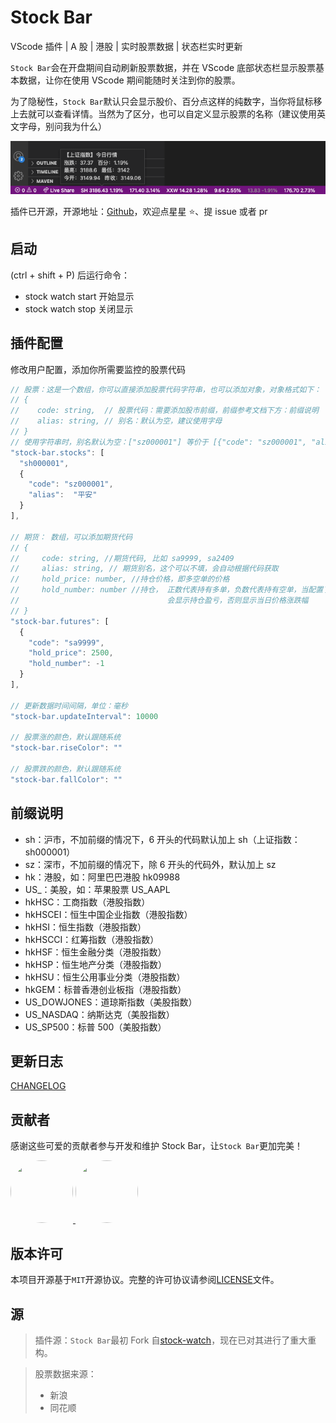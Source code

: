 # Stock Bar

VScode 插件 | A 股 | 港股 | 实时股票数据 | 状态栏实时更新

`Stock Bar`会在开盘期间自动刷新股票数据，并在 VScode 底部状态栏显示股票基本数据，让你在使用 VScode 期间能随时关注到你的股票。

为了隐秘性，`Stock Bar`默认只会显示股价、百分点这样的纯数字，当你将鼠标移上去就可以查看详情。当然为了区分，也可以自定义显示股票的名称（建议使用英文字母，别问我为什么）

![image](https://raw.githubusercontent.com/Chef5/stock-bar/main/stock-bar-plugin.png)

插件已开源，开源地址：[Github](https://github.com/Chef5/stock-bar)，欢迎点星星 ⭐️、提 issue 或者 pr

## 启动

(ctrl + shift + P) 后运行命令：

- stock watch start 开始显示
- stock watch stop 关闭显示

## 插件配置

修改用户配置，添加你所需要监控的股票代码

```js
// 股票：这是一个数组，你可以直接添加股票代码字符串，也可以添加对象，对象格式如下：
// {
//    code: string,  // 股票代码：需要添加股市前缀，前缀参考文档下方：前缀说明
//    alias: string, // 别名：默认为空，建议使用字母
// }
// 使用字符串时，别名默认为空：["sz000001"] 等价于 [{"code": "sz000001", "alias": ""}]
"stock-bar.stocks": [
  "sh000001",
  {
    "code": "sz000001",
    "alias":  "平安"
  }
],

// 期货： 数组，可以添加期货代码
// {
//     code: string, //期货代码, 比如 sa9999, sa2409
//     alias: string, // 期货别名，这个可以不填，会自动根据代码获取
//     hold_price: number, //持仓价格，即多空单的价格
//     hold_number: number //持仓， 正数代表持有多单，负数代表持有空单，当配置了持仓价格和持仓后，
//                                 会显示持仓盈亏，否则显示当日价格涨跌幅
// }
"stock-bar.futures": [
  {
    "code": "sa9999",
    "hold_price": 2500,
    "hold_number": -1
  }
],

// 更新数据时间间隔，单位：毫秒
"stock-bar.updateInterval": 10000

// 股票涨的颜色，默认跟随系统
"stock-bar.riseColor": ""

// 股票跌的颜色，默认跟随系统
"stock-bar.fallColor": ""
```

## 前缀说明

- sh：沪市，不加前缀的情况下，6 开头的代码默认加上 sh（上证指数：sh000001）
- sz：深市，不加前缀的情况下，除 6 开头的代码外，默认加上 sz
- hk：港股，如：阿里巴巴港股 hk09988
- US\_：美股，如：苹果股票 US_AAPL
- hkHSC：工商指数（港股指数）
- hkHSCEI：恒生中国企业指数（港股指数）
- hkHSI：恒生指数（港股指数）
- hkHSCCI：红筹指数（港股指数）
- hkHSF：恒生金融分类（港股指数）
- hkHSP：恒生地产分类（港股指数）
- hkHSU：恒生公用事业分类（港股指数）
- hkGEM：标普香港创业板指（港股指数）
- US_DOWJONES：道琼斯指数（美股指数）
- US_NASDAQ：纳斯达克（美股指数）
- US_SP500：标普 500（美股指数）

## 更新日志

[CHANGELOG](./CHANGELOG.md)

## 贡献者

感谢这些可爱的贡献者参与开发和维护 Stock Bar，让`Stock Bar`更加完美！

<p>
  <a href="https://github.com/arrebole">
		<img src="https://github.com/arrebole.png?size=100" width="100" height="100" style="border-radius: 50%;" />
	</a>
  <a href="https://github.com/Liudon">
		<img src="https://github.com/Liudon.png?size=100" width="100" height="100" style="border-radius: 50%;" />
	</a>
</p>

## 版本许可

本项目开源基于`MIT`开源协议。完整的许可协议请参阅[LICENSE](./LICENSE)文件。

## 源

> 插件源：`Stock Bar`最初 Fork 自[stock-watch](https://github.com/TDGarden/stock-watch)，现在已对其进行了重大重构。

> 股票数据来源：
>
> - 新浪
> - 同花顺
